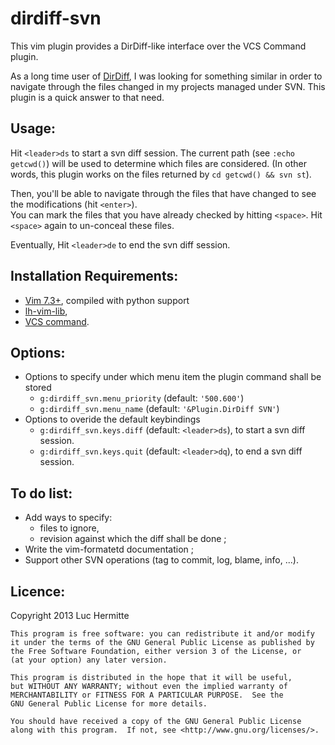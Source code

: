 dirdiff-svn
===========

This vim plugin provides a DirDiff-like interface over the VCS Command plugin.


As a long time user of
[DirDiff](http://www.vim.org/scripts/script.php?script_id=102), I was looking
for something similar in order to navigate through the files changed in my
projects managed under SVN. This plugin is a quick answer to that need.

Usage:
--------

Hit `<leader>ds` to start a svn diff session. The current path (see `:echo getcwd()`)
will be used to determine which files are considered. (In other
words, this plugin works on the files returned by `cd getcwd() && svn st`).

Then, you'll be able to navigate through the files that have changed to see the
modifications (hit `<enter>`).  
You can mark the files that you have already checked by hitting `<space>`. Hit
`<space>` again to un-conceal these files.

Eventually, Hit `<leader>de` to end the svn diff session. 


Installation Requirements:
-------------------------
* [Vim 7.3+](http://www.vim.org), compiled with python support
* [lh-vim-lib](http://code.google.com/p/lh-vim/wiki/lhVimLib),
* [VCS command](http://www.vim.org/scripts/script.php?script_id=90).

Options:
--------
* Options to specify under which menu item the plugin command shall be stored
    * `g:dirdiff_svn.menu_priority` (default: `'500.600'`)
    * `g:dirdiff_svn.menu_name`     (default: `'&Plugin.DirDiff SVN'`)
* Options to overide the default keybindings
    * `g:dirdiff_svn.keys.diff` (default: `<leader>ds`), to start a svn diff session.
    * `g:dirdiff_svn.keys.quit` (default: `<leader>dq`), to end a svn diff session.

To do list:
-----------
* Add ways to specify:
    * files to ignore,
    * revision against which the diff shall be done ;
* Write the vim-formatetd documentation ;
* Support other SVN operations (tag to commit, log, blame, info, ...).

Licence:
--------
Copyright 2013 Luc Hermitte

    This program is free software: you can redistribute it and/or modify
    it under the terms of the GNU General Public License as published by
    the Free Software Foundation, either version 3 of the License, or
    (at your option) any later version.

    This program is distributed in the hope that it will be useful,
    but WITHOUT ANY WARRANTY; without even the implied warranty of
    MERCHANTABILITY or FITNESS FOR A PARTICULAR PURPOSE.  See the
    GNU General Public License for more details.

    You should have received a copy of the GNU General Public License
    along with this program.  If not, see <http://www.gnu.org/licenses/>.
